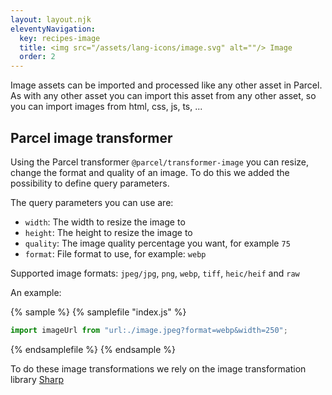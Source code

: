 ```yaml
---
layout: layout.njk
eleventyNavigation:
  key: recipes-image
  title: <img src="/assets/lang-icons/image.svg" alt=""/> Image
  order: 2
---
```


Image assets can be imported and processed like any other asset in Parcel. As with any other asset you can import this asset from any other asset, so you can import images from html, css, js, ts, ...

## Parcel image transformer

Using the Parcel transformer `@parcel/transformer-image` you can resize, change the format and quality of an image. To do this we added the possibility to define query parameters.

The query parameters you can use are:

- `width`: The width to resize the image to
- `height`: The height to resize the image to
- `quality`: The image quality percentage you want, for example `75`
- `format`: File format to use, for example: `webp`

Supported image formats: `jpeg/jpg`, `png`, `webp`, `tiff`, `heic/heif` and `raw`

An example:

{% sample %}
{% samplefile "index.js" %}

```js
import imageUrl from "url:./image.jpeg?format=webp&width=250";
```

{% endsamplefile %}
{% endsample %}

To do these image transformations we rely on the image transformation library [Sharp](https://sharp.pixelplumbing.com/)
